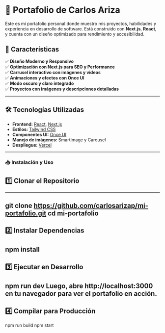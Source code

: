 # 🚀 Portafolio de Carlos Ariza

Este es mi portafolio personal donde muestro mis proyectos, habilidades y experiencia en desarrollo de software. Está construido con **Next.js**, **React**, y cuenta con un diseño optimizado para rendimiento y accesibilidad.

## 🌟 Características

✅ **Diseño Moderno y Responsivo**  
✅ **Optimización con Next.js para SEO y Performance**  
✅ **Carrusel interactivo con imágenes y videos**  
✅ **Animaciones y efectos con Once UI**  
✅ **Modo oscuro y claro integrado**  
✅ **Proyectos con imágenes y descripciones detalladas**  

---

## 🛠️ Tecnologías Utilizadas

- **Frontend:** [React](https://reactjs.org/), [Next.js](https://nextjs.org/)
- **Estilos:** [Tailwind CSS](https://tailwindcss.com/)
- **Componentes UI:** [Once UI](https://once-ui.com/)
- **Manejo de imágenes:** SmartImage y Carousel
- **Despliegue:** [Vercel](https://vercel.com/)

---

### 📥 Instalación y Uso

## 1️⃣ **Clonar el Repositorio**
---
git clone https://github.com/carlosarizap/mi-portafolio.git
cd mi-portafolio
---
## 2️⃣ Instalar Dependencias


npm install
---
## 3️⃣ Ejecutar en Desarrollo


npm run dev
Luego, abre http://localhost:3000 en tu navegador para ver el portafolio en acción.
---
## 4️⃣ Compilar para Producción
npm run build
npm start


